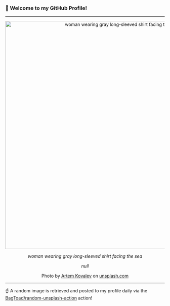 ### 👋 Welcome to my GitHub Profile!

----

<div align="center">
  <img width="720" src="https://images.unsplash.com/photo-1461468611824-46457c0e11fd?crop=entropy&cs=tinysrgb&fit=max&fm=jpg&ixid=M3w1NTI0OTR8MHwxfHJhbmRvbXx8fHx8fHx8fDE3Mzc5NTgzODF8&ixlib=rb-4.0.3&q=80&w=1080" alt="woman wearing gray long-sleeved shirt facing the sea">
  
  <em>woman wearing gray long-sleeved shirt facing the sea</em>
  
  <em>null</em>
  
  Photo by [Artem Kovalev](http://artemkovalev.com) on [unsplash.com](https://unsplash.com/)
</div>

----

☝️ A random image is retrieved and posted to my profile daily via the [BagToad/random-unsplash-action](https://github.com/BagToad/random-unsplash-action) action!
